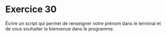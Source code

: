 # Exercice 30

Écrire un script qui permet de renseigner votre prénom dans le terminal et de vous souhaiter la bienvenue dans le programme.
